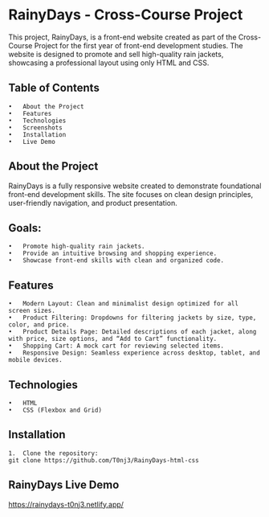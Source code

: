 # RainyDays - Cross-Course Project

This project, RainyDays, is a front-end website created as part of the Cross-Course Project for the first year of front-end development studies. The website is designed to promote and sell high-quality rain jackets, showcasing a professional layout using only HTML and CSS.

## Table of Contents

	•	About the Project
	•	Features
	•	Technologies
	•	Screenshots
	•	Installation
	•	Live Demo


## About the Project

RainyDays is a fully responsive website created to demonstrate foundational front-end development skills. The site focuses on clean design principles, user-friendly navigation, and product presentation.

## Goals:

	•	Promote high-quality rain jackets.
	•	Provide an intuitive browsing and shopping experience.
	•	Showcase front-end skills with clean and organized code.


## Features

	•	Modern Layout: Clean and minimalist design optimized for all screen sizes.
	•	Product Filtering: Dropdowns for filtering jackets by size, type, color, and price.
	•	Product Details Page: Detailed descriptions of each jacket, along with price, size options, and “Add to Cart” functionality.
	•	Shopping Cart: A mock cart for reviewing selected items.
	•	Responsive Design: Seamless experience across desktop, tablet, and mobile devices.

## Technologies

	•	HTML
	•	CSS (Flexbox and Grid)


## Installation

	1.	Clone the repository:
    git clone https://github.com/T0nj3/RainyDays-html-css


## RainyDays Live Demo
https://rainydays-t0nj3.netlify.app/



